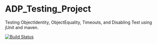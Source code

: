 # ADP_Testing_Project
Testing ObjectIdentity, ObjectEquality, Timeouts, and Disabling Test using jUnit and maven.

[![Build Status](https://travis-ci.com/LTDO/ADP_Testing_Project.svg?branch=master)](https://travis-ci.com/LTDO/ADP_Testing_Project)
